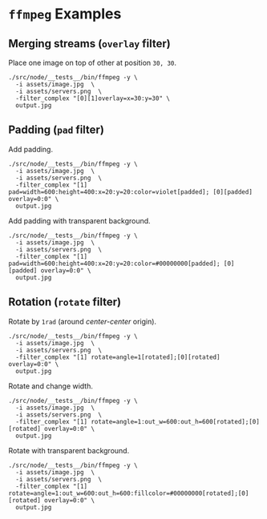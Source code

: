 # `ffmpeg` Examples

## Merging streams (`overlay` filter)

Place one image on top of other at position `30, 30`.

```shell
./src/node/__tests__/bin/ffmpeg -y \
  -i assets/image.jpg  \
  -i assets/servers.png  \
  -filter_complex "[0][1]overlay=x=30:y=30" \
  output.jpg
```


## Padding (`pad` filter)

Add padding.

```shell
./src/node/__tests__/bin/ffmpeg -y \
  -i assets/image.jpg  \
  -i assets/servers.png  \
  -filter_complex "[1] pad=width=600:height=400:x=20:y=20:color=violet[padded]; [0][padded] overlay=0:0" \
  output.jpg
```

Add padding with transparent background.

```shell
./src/node/__tests__/bin/ffmpeg -y \
  -i assets/image.jpg  \
  -i assets/servers.png  \
  -filter_complex "[1] pad=width=600:height=400:x=20:y=20:color=#00000000[padded]; [0][padded] overlay=0:0" \
  output.jpg
```


## Rotation (`rotate` filter)

Rotate by `1rad` (around *center-center* origin).

```shell
./src/node/__tests__/bin/ffmpeg -y \
  -i assets/image.jpg  \
  -i assets/servers.png  \
  -filter_complex "[1] rotate=angle=1[rotated];[0][rotated] overlay=0:0" \
  output.jpg
```

Rotate and change width.

```shell
./src/node/__tests__/bin/ffmpeg -y \
  -i assets/image.jpg  \
  -i assets/servers.png  \
  -filter_complex "[1] rotate=angle=1:out_w=600:out_h=600[rotated];[0][rotated] overlay=0:0" \
  output.jpg
```


Rotate with transparent background.

```shell
./src/node/__tests__/bin/ffmpeg -y \
  -i assets/image.jpg  \
  -i assets/servers.png  \
  -filter_complex "[1] rotate=angle=1:out_w=600:out_h=600:fillcolor=#00000000[rotated];[0][rotated] overlay=0:0" \
  output.jpg
```
